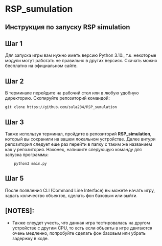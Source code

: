 # RSP_sumulation
## Инструкция по запуску RSP simulation

## Шаг 1
Для запуска игры вам нужно иметь версию Python 3.10., т.к. некоторые модули могут работать не правильно в других версиях.
Скачать можно бесплатно на официальном сайте.
## Шаг 2
В терминале перейдите на рабочий стол или в любую удобную директорию. Скопируйте репозиторий командой:
```
git clone https://github.com/sula234/RSP_sumulation
```
## Шаг 3
Также используя терминал, пройдите в репозиторий **RSP_simulation**, который вы сохранили на вашем локальном устройстве. Далее внтури репозитория следует еще раз перейти в папку с таким же названием как у репозитория. Наконец, напишите следующую команду для запуска программы:
```
 	python3 main.py
```
## Шаг 5
После появления CLI (Command Line Interface) вы можете начать игру, задать количество объектов, сделать фон базовым или выйти.

## [NOTES]: 
- Также слеудет учесть, что данная игра тестировалась на другом устройстве с другим CPU, то есть если объекты в игре двигаются очень медленно, попробуйте сделать фон базовым или убрать задержку в коде.
